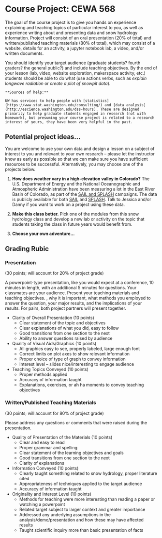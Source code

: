 
# Course Project: CEWA 568

The goal of the course project is to give you hands on experience explaining and teaching topics of particular interest to you, as well as experience writing about and presenting data and snow hydrology information. Project will consist of an oral presentation (20% of total) and written/published teaching materials (80% of total), which may consist of a website, details for an activity, a jupyter notebook lab, a video, and/or written documents.

You should identify your target audience (graduate students? fourth graders? the general public?) and include teaching objectives.  By the end of your lesson (lab, video, website exploration, makerspace activity, etc.) students should be able to do what (use actions verbs, such as *explain longwave radiation* or *create a plot of snowpit data*).

```note
**Sources of help:**

UW has services to help people with [statistics](https://www.stat.washington.edu/consulting/) and [data analysis](http://escience.washington.edu/dss-hours). These are designed primarily to help graduate students engaged in research (not with homework), but presuming your course project is related to a research interest of yours, they have been very helpful in the past.
```


## Potential project ideas...

You are welcome to use your own data and design a lesson on a subject of interest to you and relevant to your own research – please let the instructor know as early as possible so that we can make sure you have sufficient resources to be successful. Alternatively, you may choose one of the projects below. 

1. **How does weather vary in a high-elevation valley in Colorado?**  The U.S. Department of Energy and the National Oceanographic and Atmospheric Administration have been measuring a lot in the East River Basin of Colorado, as part of the [SAIL and SPLASH](https://www.arm.gov/news/features/post/81524) campaigns.  The data is publicly available for both [SAIL](https://adc.arm.gov/discovery/#/results/s:guc/site) and [SPLASH](https://psl.noaa.gov/splash/). Talk to Jessica and/or Danny if you want to work on a project using these data. 


2. **Make this class better.**  Pick one of the modules from this snow hydrology class and develop a new lab or activity on the topic that students taking the class in future years would benefit from.

3. **Choose your own adventure...**


## Grading Rubic


### Presentation 
(30 points; will account for 20% of project grade)

A powerpoint-type presentation, like you would expect at a conference, 10 minutes in length, with an additional 5 minutes for questions. Your classmates are your audience. Present your teaching materials and teaching objectives.  , why it is important, what methods you employed to answer the question, your major results, and the implications of your results. For pairs, both project partners will present together.

* Clarity of Overall Presentation (10 points)
  - Clear statement of the topic and objectives
  - Clear explanations of what you did, easy to follow
  - Good transitions from one section to the next
  - Ability to answer questions raised by audience
* Quality of Visual Aids/Graphics (10 points)
  - All graphics easy to see, properly labeled, large enough font
  - Correct limits on plot axes to show relevant information
  - Proper choice of type of graph to convey information
  - Interest level – slides nice/interesting to engage audience
* Teaching Topics Conveyed (10 points)
  - Proper methods applied
  - Accuracy of information taught
  - Explanations, exercises, or ah ha moments to convey teaching objectives


### Written/Published Teaching Materials
(30 points; will account for 80% of project grade)

Please address any questions or comments that were raised during the presentation. 

* Quality of Presentation of the Materials (10 points)
  - Clear and easy to read 
  - Proper grammar and spelling
  - Clear statement of the learning objectives and goals 
  - Good transitions from one section to the next
  - Clarity of explanations
* Information Conveyed (10 points)
  - Clearly taught something related to snow hydrology, proper literature cited
  - Appropriateness of techniques applied to the target audience
  - Accuracy of information taught
* Originality and Interest Level (10 points)
  - Methods for teaching were more interesting than reading a paper or watching a powerpoint 
  - Related target subject to larger context and greater importance
  - Addressed any underlying assumptions in the analysis/demo/presentation and how these may have affected results
  - Taught scientific inquiry more than basic presentation of facts

